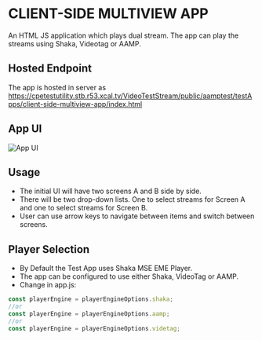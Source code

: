 # CLIENT-SIDE MULTIVIEW APP
An HTML JS application which plays dual stream. The app can play the streams using Shaka, Videotag or AAMP.

## Hosted Endpoint
The app is hosted in server as https://cpetestutility.stb.r53.xcal.tv/VideoTestStream/public/aamptest/testApps/client-side-multiview-app/index.html

## App UI
![App UI](https://cpetestutility.stb.r53.xcal.tv/VideoTestStream/public/aamptest/testApps/client-side-multiview-app/multiviewUI.PNG)

## Usage
- The initial UI will have two screens A and B side by side.
- There will be two drop-down lists. One to select streams for Screen A and one to select streams for Screen B.
- User can use arrow keys to navigate between items and switch between screens. 

## Player Selection
- By Default the Test App uses Shaka MSE EME Player.
- The app can be configured to use either Shaka, VideoTag or AAMP.
- Change in app.js:

```javascript
const playerEngine = playerEngineOptions.shaka;
//or
const playerEngine = playerEngineOptions.aamp;
//or
const playerEngine = playerEngineOptions.videtag;
```
